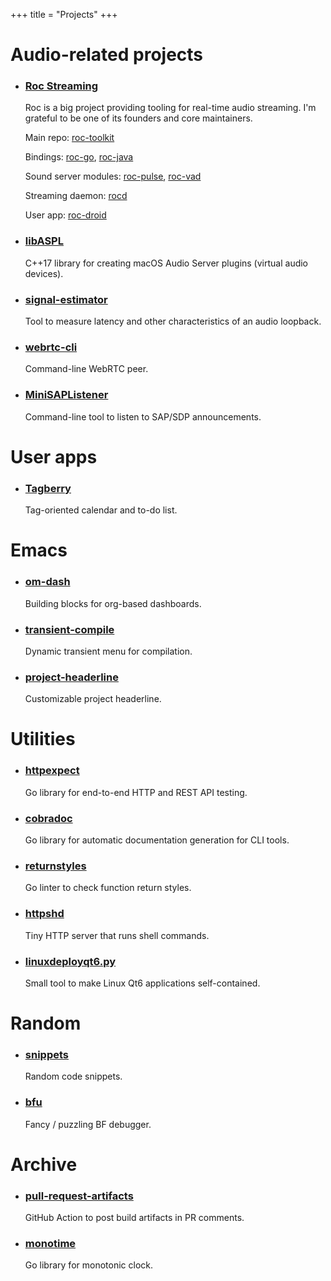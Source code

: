 +++
title = "Projects"
+++

# Audio-related projects

* <h3><a href="https://roc-streaming.org">Roc Streaming</a></h3>

    Roc is a big project providing tooling for real-time audio streaming. I'm grateful to be one of its founders and core maintainers.

    Main repo: [roc-toolkit](https://github.com/roc-streaming/roc-toolkit)

    Bindings: [roc-go](https://github.com/roc-streaming/roc-go), [roc-java](https://github.com/roc-streaming/roc-java)

    Sound server modules: [roc-pulse](https://github.com/roc-streaming/roc-pulse), [roc-vad](https://github.com/roc-streaming/roc-vad)

    Streaming daemon: [rocd](https://github.com/roc-streaming/rocd)

    User app: [roc-droid](https://github.com/roc-streaming/roc-droid)

* <h3><a href="https://github.com/gavv/libASPL">libASPL</a></h3>

    C++17 library for creating macOS Audio Server plugins (virtual audio devices).

* <h3><a href="https://github.com/gavv/signal-estimator">signal-estimator</a></h3>

    Tool to measure latency and other characteristics of an audio loopback.

* <h3><a href="https://github.com/gavv/webrtc-cli">webrtc-cli</a></h3>

    Command-line WebRTC peer.

* <h3><a href="https://github.com/gavv/MiniSAPListener">MiniSAPListener</a></h3>

    Command-line tool to listen to SAP/SDP announcements.

# User apps

* <h3><a href="https://github.com/gavv/tagberry">Tagberry</a></h3>

    Tag-oriented calendar and to-do list.

# Emacs

* <h3><a href="https://github.com/gavv/om-dash">om-dash</a></h3>

    Building blocks for org-based dashboards.

* <h3><a href="https://github.com/gavv/transient-compile">transient-compile</a></h3>

    Dynamic transient menu for compilation.

* <h3><a href="https://github.com/gavv/project-headerline">project-headerline</a></h3>

    Customizable project headerline.

# Utilities

* <h3><a href="https://github.com/gavv/httpexpect">httpexpect</a></h3>

    Go library for end-to-end HTTP and REST API testing.

* <h3><a href="https://github.com/gavv/cobradoc">cobradoc</a></h3>

    Go library for automatic documentation generation for CLI tools.

* <h3><a href="https://github.com/gavv/returnstyles">returnstyles</a></h3>

    Go linter to check function return styles.

* <h3><a href="https://github.com/gavv/httpshd">httpshd</a></h3>

    Tiny HTTP server that runs shell commands.

* <h3><a href="https://github.com/gavv/linuxdeployqt6.py">linuxdeployqt6.py</a></h3>

    Small tool to make Linux Qt6 applications self-contained.

# Random

* <h3><a href="https://github.com/gavv/snippets">snippets</a></h3>

    Random code snippets.

* <h3><a href="https://github.com/gavv/bfu">bfu</a></h3>

    Fancy / puzzling BF debugger.

# Archive

* <h3><a href="https://github.com/gavv/pull-request-artifacts">pull-request-artifacts</a></h3>

    GitHub Action to post build artifacts in PR comments.

* <h3><a href="https://github.com/gavv/monotime">monotime</a></h3>

    Go library for monotonic clock.
